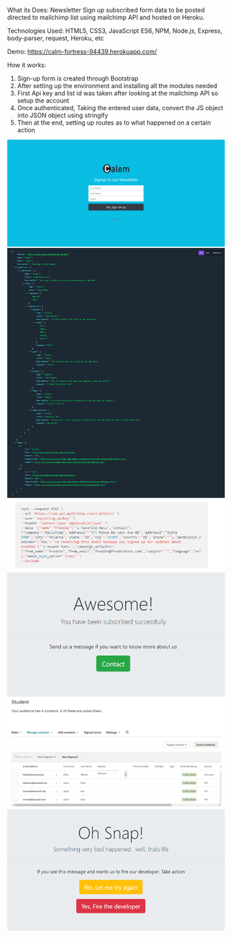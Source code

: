 
What its Does:
Newsletter Sign up subscribed form data to be posted directed to mailchimp list using mailchimp API and hosted on Heroku.


Technologies Used:
HTML5, CSS3, JavaScript ES6, NPM, Node.js, Express, body-parser, request, Heroku, etc

Demo: https://calm-fortress-94439.herokuapp.com/

How it works:
<ol>
<li>Sign-up form is created through Bootstrap</li>
<li>After setting up the environment and installing all the modules needed</li>
  <li>First Api key and list id was taken after looking at the mailchimp API so setup the account</li>
  <li>Once authenticated, Taking the entered user data, convert the JS object into JSON object using stringify</li>
  <li>Then at the end, setting up routes as to what happened on a certain action</li>
</ol>

<img src="overview.png">
<img src="mailchimp.png">
<img src="mailchimp2.png">
<img src="success.png">
<img src="api.png">
<img src="failure.png">
